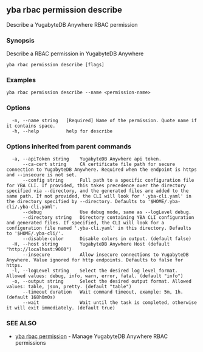 ## yba rbac permission describe

Describe a YugabyteDB Anywhere RBAC permission

### Synopsis

Describe a RBAC permission in YugabyteDB Anywhere

```
yba rbac permission describe [flags]
```

### Examples

```
yba rbac permission describe --name <permission-name>
```

### Options

```
  -n, --name string   [Required] Name of the permission. Quote name if it contains space.
  -h, --help          help for describe
```

### Options inherited from parent commands

```
  -a, --apiToken string    YugabyteDB Anywhere api token.
      --ca-cert string     CA certificate file path for secure connection to YugabyteDB Anywhere. Required when the endpoint is https and --insecure is not set.
      --config string      Full path to a specific configuration file for YBA CLI. If provided, this takes precedence over the directory specified via --directory, and the generated files are added to the same path. If not provided, the CLI will look for '.yba-cli.yaml' in the directory specified by --directory. Defaults to '$HOME/.yba-cli/.yba-cli.yaml'.
      --debug              Use debug mode, same as --logLevel debug.
      --directory string   Directory containing YBA CLI configuration and generated files. If specified, the CLI will look for a configuration file named '.yba-cli.yaml' in this directory. Defaults to '$HOME/.yba-cli/'.
      --disable-color      Disable colors in output. (default false)
  -H, --host string        YugabyteDB Anywhere Host (default "http://localhost:9000")
      --insecure           Allow insecure connections to YugabyteDB Anywhere. Value ignored for http endpoints. Defaults to false for https.
  -l, --logLevel string    Select the desired log level format. Allowed values: debug, info, warn, error, fatal. (default "info")
  -o, --output string      Select the desired output format. Allowed values: table, json, pretty. (default "table")
      --timeout duration   Wait command timeout, example: 5m, 1h. (default 168h0m0s)
      --wait               Wait until the task is completed, otherwise it will exit immediately. (default true)
```

### SEE ALSO

* [yba rbac permission](yba_rbac_permission.md)	 - Manage YugabyteDB Anywhere RBAC permissions

